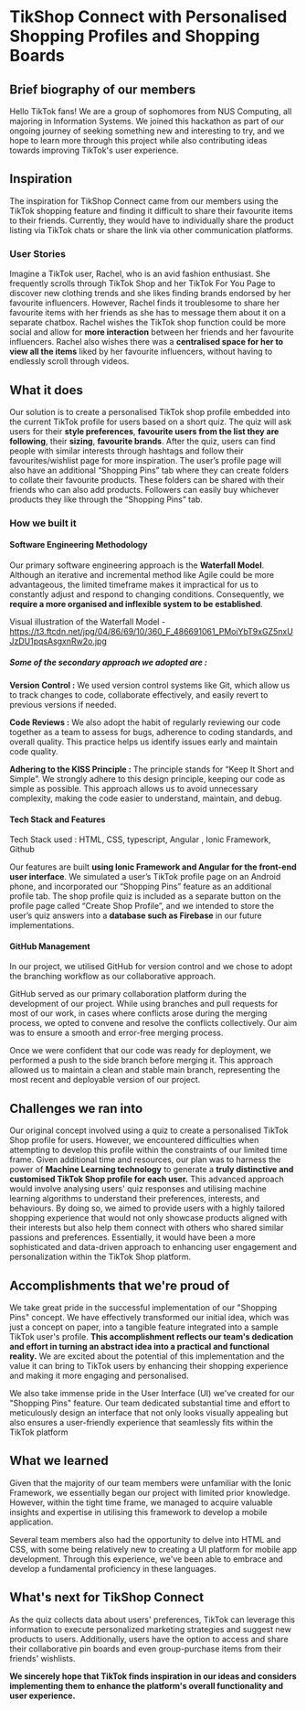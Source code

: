 # TikShop Connect with Personalised Shopping Profiles and Shopping Boards 

## Brief biography of our members  
Hello TikTok fans! We are a group of sophomores from NUS Computing, all majoring in Information Systems. We joined this hackathon as part of our ongoing journey of seeking something new and interesting to try, and we hope to learn more through this project while also contributing ideas towards improving TikTok's user experience.
 
## Inspiration  
The inspiration for TikShop Connect came from our members using the TikTok shopping feature and finding it difficult to share their favourite items to their friends. Currently, they would have to individually share the product listing via TikTok chats or share the link via other communication platforms.

### User Stories     
Imagine a TikTok user, Rachel, who is an avid fashion enthusiast. She frequently scrolls through TikTok Shop and her TikTok For You Page to discover new clothing trends and she likes finding brands endorsed by her favourite influencers. However, Rachel finds it troublesome to share her favourite items with her friends as she has to message them about it on a separate chatbox. Rachel wishes the TikTok shop function could be more social and allow for **more interaction** between her friends and her favourite influencers. Rachel also wishes there was a **centralised space for her to view all the items** liked by her favourite influencers, without having to endlessly scroll through videos.

## What it does      
Our solution is to create a personalised TikTok shop profile embedded into the current TikTok profile for users based on a short quiz. The quiz will ask users for their **style preferences**, **favourite users from the list they are following**, their **sizing**, **favourite brands**. After the quiz, users can find people with similar interests through hashtags and follow their favourites/wishlist page for more inspiration. The user’s profile page will also have an additional “Shopping Pins” tab where they can create folders to collate their favourite products. These folders can be shared with their friends who can also add products. Followers can easily buy whichever products they like through the “Shopping Pins” tab.

### How we built it     
#### Software Engineering Methodology

Our primary software engineering approach is the **Waterfall Model**. Although an iterative and incremental method like Agile could be more advantageous, the limited timeframe makes it impractical for us to constantly adjust and respond to changing conditions. Consequently, we **require a more organised and inflexible system to be established**.

Visual illustration of the Waterfall Model - https://t3.ftcdn.net/jpg/04/86/69/10/360_F_486691061_PMoiYbT9xGZ5nxUJzDU1pqsAsgxnRw2o.jpg 

##### **Some of the secondary approach we adopted are :**

**Version Control :** We used version control systems like Git, which allow us to track changes to code, collaborate effectively, and easily revert to previous versions if needed.

**Code Reviews :** We also adopt the habit of regularly reviewing our code together as a team to assess for bugs, adherence to coding standards, and overall quality. This practice helps us identify issues early and maintain code quality.

**Adhering to the KISS Principle :** The principle stands for “Keep It Short and Simple”. We strongly adhere to this design principle, keeping our code as simple as possible. This approach allows us to avoid unnecessary complexity, making the code easier to understand, maintain, and debug.

#### **Tech Stack and Features**      
Tech Stack used : HTML, CSS, typescript, Angular , Ionic Framework, Github

Our features are built **using Ionic Framework and Angular for the front-end user interface**. We simulated a user’s TikTok profile page on an Android phone, and incorporated our “Shopping Pins” feature as an additional profile tab. The shop profile quiz is included as a separate button on the profile page called “Create Shop Profile”, and we intended to store the user’s quiz answers into a **database such as Firebase** in our future implementations.

#### **GitHub Management**    
In our project, we utilised GitHub for version control and we chose to adopt the branching workflow as our collaborative approach.

GitHub served as our primary collaboration platform during the development of our project. While using branches and pull requests for most of our work, in cases where conflicts arose during the merging process, we opted to convene and resolve the conflicts collectively. Our aim was to ensure a smooth and error-free merging process.

Once we were confident that our code was ready for deployment, we performed a push to the side branch before merging it. This approach allowed us to maintain a clean and stable main branch, representing the most recent and deployable version of our project.

## Challenges we ran into
Our original concept involved using a quiz to create a personalised TikTok Shop profile for users. However, we encountered difficulties when attempting to develop this profile within the constraints of our limited time frame. Given additional time and resources, our plan was to harness the power of **Machine Learning technology** to generate a **truly distinctive and customised TikTok Shop profile for each user.** This advanced approach would involve analysing users' quiz responses and utilising machine learning algorithms to understand their preferences, interests, and behaviours. By doing so, we aimed to provide users with a highly tailored shopping experience that would not only showcase products aligned with their interests but also help them connect with others who shared similar passions and preferences. Essentially, it would have been a more sophisticated and data-driven approach to enhancing user engagement and personalization within the TikTok Shop platform.

## Accomplishments that we're proud of  
We take great pride in the successful implementation of our "Shopping Pins" concept. We have effectively transformed our initial idea, which was just a concept on paper, into a tangible feature integrated into a sample TikTok user's profile. **This accomplishment reflects our team's dedication and effort in turning an abstract idea into a practical and functional reality.** We are excited about the potential of this implementation and the value it can bring to TikTok users by enhancing their shopping experience and making it more engaging and personalised.

We also take immense pride in the User Interface (UI) we've created for our "Shopping Pins" feature. Our team dedicated substantial time and effort to meticulously design an interface that not only looks visually appealing but also ensures a user-friendly experience that seamlessly fits within the TikTok platform

## What we learned 
Given that the majority of our team members were unfamiliar with the Ionic Framework, we essentially began our project with limited prior knowledge. However, within the tight time frame, we managed to acquire valuable insights and expertise in utilising this framework to develop a mobile application.

Several team members also had the opportunity to delve into HTML and CSS, with some being relatively new to creating a UI platform for mobile app development. Through this experience, we've been able to embrace and develop a fundamental proficiency in these languages.

## What's next for TikShop Connect 
As the quiz collects data about users' preferences, TikTok can leverage this information to execute personalized marketing strategies and suggest new products to users. Additionally, users have the option to access and share their collaborative pin boards and even group-purchase items from their friends' wishlists.

**We sincerely hope that TikTok finds inspiration in our ideas and considers implementing them to enhance the platform's overall functionality and user experience.**

